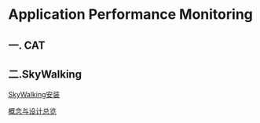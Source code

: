 # Application Performance Monitoring

## 一. CAT







## 二.SkyWalking

[SkyWalking安装](./subfile/_2SkyWalking安装.md)

[概念与设计总览](./subfile/_3SkyWalking概念与设计总览.md)